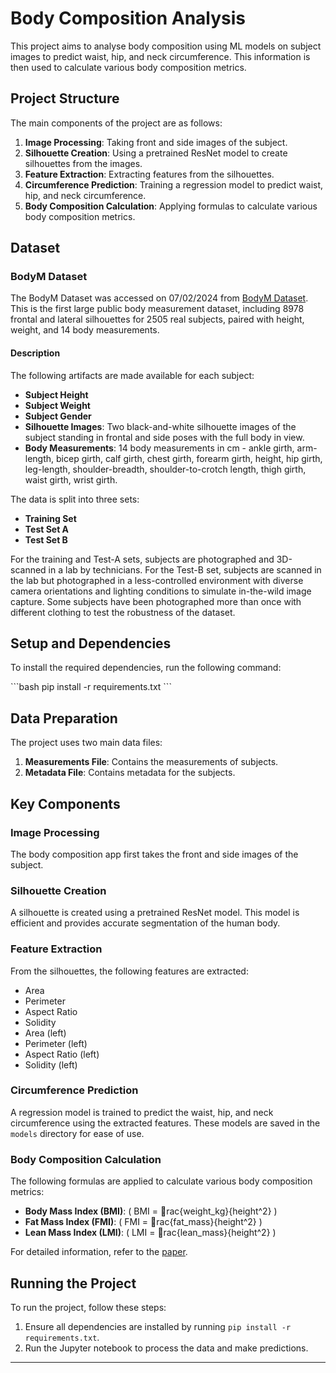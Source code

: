 
# Body Composition Analysis

This project aims to analyse body composition using ML models on subject images to predict waist, hip, and neck circumference. This information is then used to calculate various body composition metrics.

## Project Structure

The main components of the project are as follows:

1. **Image Processing**: Taking front and side images of the subject.
2. **Silhouette Creation**: Using a pretrained ResNet model to create silhouettes from the images.
3. **Feature Extraction**: Extracting features from the silhouettes.
4. **Circumference Prediction**: Training a regression model to predict waist, hip, and neck circumference.
5. **Body Composition Calculation**: Applying formulas to calculate various body composition metrics.

## Dataset

### BodyM Dataset

The BodyM Dataset was accessed on 07/02/2024 from [BodyM Dataset](https://registry.opendata.aws/bodym). This is the first large public body measurement dataset, including 8978 frontal and lateral silhouettes for 2505 real subjects, paired with height, weight, and 14 body measurements. 

#### Description

The following artifacts are made available for each subject:

- **Subject Height**
- **Subject Weight**
- **Subject Gender**
- **Silhouette Images**: Two black-and-white silhouette images of the subject standing in frontal and side poses with the full body in view.
- **Body Measurements**: 14 body measurements in cm - ankle girth, arm-length, bicep girth, calf girth, chest girth, forearm girth, height, hip girth, leg-length, shoulder-breadth, shoulder-to-crotch length, thigh girth, waist girth, wrist girth.

The data is split into three sets:
- **Training Set**
- **Test Set A**
- **Test Set B**

For the training and Test-A sets, subjects are photographed and 3D-scanned in a lab by technicians. For the Test-B set, subjects are scanned in the lab but photographed in a less-controlled environment with diverse camera orientations and lighting conditions to simulate in-the-wild image capture. Some subjects have been photographed more than once with different clothing to test the robustness of the dataset.

## Setup and Dependencies

To install the required dependencies, run the following command:

\`\`\`bash
pip install -r requirements.txt
\`\`\`

## Data Preparation

The project uses two main data files:

1. **Measurements File**: Contains the measurements of subjects.
2. **Metadata File**: Contains metadata for the subjects.

## Key Components

### Image Processing

The body composition app first takes the front and side images of the subject.

### Silhouette Creation

A silhouette is created using a pretrained ResNet model. This model is efficient and provides accurate segmentation of the human body.

### Feature Extraction

From the silhouettes, the following features are extracted:

- Area
- Perimeter
- Aspect Ratio
- Solidity
- Area (left)
- Perimeter (left)
- Aspect Ratio (left)
- Solidity (left)

### Circumference Prediction

A regression model is trained to predict the waist, hip, and neck circumference using the extracted features. These models are saved in the `models` directory for ease of use.

### Body Composition Calculation

The following formulas are applied to calculate various body composition metrics:

- **Body Mass Index (BMI)**: \( BMI = rac{weight\_kg}{height^2} \)
- **Fat Mass Index (FMI)**: \( FMI = rac{fat\_mass}{height^2} \)
- **Lean Mass Index (LMI)**: \( LMI = rac{lean\_mass}{height^2} \)

For detailed information, refer to the [paper](https://www.math.csi.cuny.edu/~verzani/Classes/Old/S2005/MTH113/ComputerProjects/HumanBodyII.pdf).

## Running the Project

To run the project, follow these steps:

1. Ensure all dependencies are installed by running `pip install -r requirements.txt`.
2. Run the Jupyter notebook to process the data and make predictions.

---
